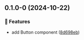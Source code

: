 ## 0.1.0-0 (2024-10-22)

### 🚀 Features

- add Button component ([8d698eb](https://github.com/Utdanningsdirektoratet/designsystem/commit/8d698eb))
